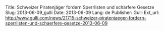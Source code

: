 Title: Schweizer Piratenjäger fordern Sperrlisten und schärfere Gesetze
Slug: 2013-06-09_gulli
Date: 2013-06-09
Lang: de
Publisher: Gulli
Ext_url: http://www.gulli.com/news/21715-schweizer-piratenjaeger-fordern-sperrlisten-und-schaerfere-gesetze-2013-06-09
